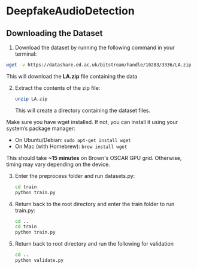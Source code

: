 # DeepfakeAudioDetection

## Downloading the Dataset 

1. Download the dataset by running the following command in your terminal:
```bash
wget -v https://datashare.ed.ac.uk/bitstream/handle/10283/3336/LA.zip
```

This will download the **LA.zip** file containing the data

2. Extract the contents of the zip file:
    ```bash
    unzip LA.zip
    ```

    This will create a directory containing the dataset files.

Make sure you have wget installed. If not, you can install it using your system’s package manager:
- On Ubuntu/Debian: `sudo apt-get install wget`
- On Mac (with Homebrew): `brew install wget`

This should take **~15 minutes** on Brown's OSCAR GPU grid. Otherwise, timing may vary depending on the device.

3. Enter the preprocess folder and run datasets.py:
    ```bash
    cd train
    python train.py
    ```

4. Return back to the root directory and enter the train folder to run train.py:
    ```bash
    cd ..
    cd train
    python train.py
    ```

5.  Return back to root directory and run the following for validation
    ```bash
    cd ..
    python validate.py
    ```